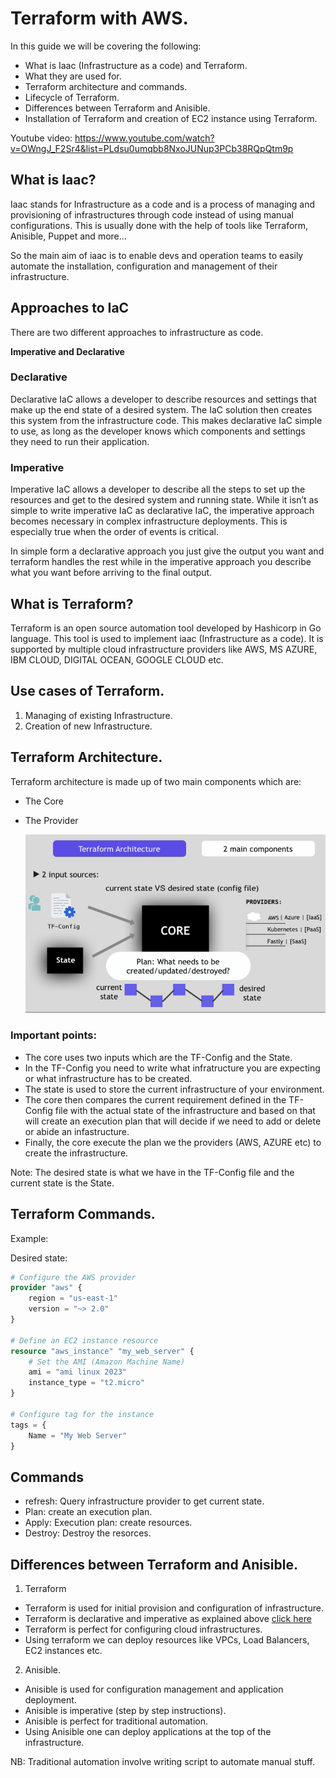 # Terraform with AWS.

In this guide we will be covering the following:

- What is Iaac (Infrastructure as a code) and Terraform.
- What they are used for.
- Terraform architecture and commands.
- Lifecycle of Terraform.
- Differences between Terraform and Anisible.
- Installation of Terraform and creation of EC2 instance using Terraform.

Youtube video: https://www.youtube.com/watch?v=OWngJ_F2Sr4&list=PLdsu0umqbb8NxoJUNup3PCb38RQpQtm9p

## What is Iaac? 
Iaac stands for Infrastructure as a code and is a process of managing and provisioning of infrastructures through code instead of using manual configurations. This is usually done with the help of tools like Terraform, Anisible, Puppet and more...

So the main aim of iaac is to enable devs and operation teams to easily automate the installation, configuration and management of their infrastructure.

## Approaches to IaC
There are two different approaches to infrastructure as code.

<b id="imperative">Imperative and Declarative</b>

### Declarative
Declarative IaC allows a developer to describe resources and settings that make up the end state of a desired system. The IaC solution then creates this system from the infrastructure code. This makes declarative IaC simple to use, as long as the developer knows which components and settings they need to run their application.

### Imperative
Imperative IaC allows a developer to describe all the steps to set up the resources and get to the desired system and running state. While it isn’t as simple to write imperative IaC as declarative IaC, the imperative approach becomes necessary in complex infrastructure deployments. This is especially true when the order of events is critical.

In simple form a declarative approach you just give the output you want and terraform handles the rest while in the imperative approach you describe what you want before arriving to the final output.

## What is Terraform?
Terraform is an open source automation tool developed by Hashicorp in Go language. This tool is used to implement iaac (Infrastructure as a code). It is supported by multiple cloud infrastructure providers like AWS, MS AZURE, IBM CLOUD, DIGITAL OCEAN, GOOGLE CLOUD etc.

## Use cases of Terraform.
1. Managing of existing Infrastructure.
2. Creation of new Infrastructure.

## Terraform Architecture.
Terraform architecture is made up of two main components which are:
- The Core
- The Provider
   
   
    ![alt text](image.png)


### Important points:
- The core uses two inputs which are the TF-Config and the State. 
- In the TF-Config you need to write what infratructure you are expecting or what infrastructure has to be created. 
- The state is used to store the current infrastructure of your environment. 
- The core then compares the current requirement defined in the TF-Config file with the actual state of the infrastructure and based on that will create an execution plan that will decide if we need to add or delete or abide an infastructure.
- Finally, the core execute the plan we the providers (AWS, AZURE etc) to create the infrastructure.

Note: The desired state is what we have in the TF-Config file and the current state is the State.

## Terraform Commands.

Example:

Desired state:
```Terraform
# Configure the AWS provider
provider "aws" {
    region = "us-east-1"
    version = "~> 2.0"
}

# Define an EC2 instance resource
resource "aws_instance" "my_web_server" {
    # Set the AMI (Amazon Machine Name)
    ami = "ami linux 2023"
    instance_type = "t2.micro"
}

# Configure tag for the instance
tags = {
    Name = "My Web Server"
}
```

## Commands
- refresh: Query infrastructure provider to get current state.
- Plan: create an execution plan.
- Apply: Execution plan: create resources.
- Destroy: Destroy the resorces.

## Differences between Terraform and Anisible.
1. Terraform
- Terraform is used for initial provision and configuration of infrastructure.
- Terraform is declarative and imperative as explained above <a href="#imperative">click here</a>
- Terraform is perfect for configuring cloud infrastructures.
- Using terraform we can deploy resources like VPCs, Load Balancers, EC2 instances etc.

2. Anisible.
- Anisible is used for configuration management and application deployment.
- Anisible is imperative (step by step instructions).
- Anisible is perfect for traditional automation.
- Using Anisible one can deploy applications at the top of the infrastructure.

NB: Traditional automation involve writing script to automate manual stuff.


